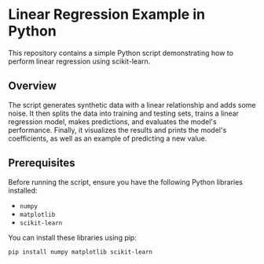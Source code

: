 # Linear Regression Example in Python

This repository contains a simple Python script demonstrating how to perform linear regression using scikit-learn.

## Overview

The script generates synthetic data with a linear relationship and adds some noise. It then splits the data into training and testing sets, trains a linear regression model, makes predictions, and evaluates the model's performance. Finally, it visualizes the results and prints the model's coefficients, as well as an example of predicting a new value.

## Prerequisites

Before running the script, ensure you have the following Python libraries installed:

* `numpy`
* `matplotlib`
* `scikit-learn`

You can install these libraries using pip:

```bash
pip install numpy matplotlib scikit-learn
